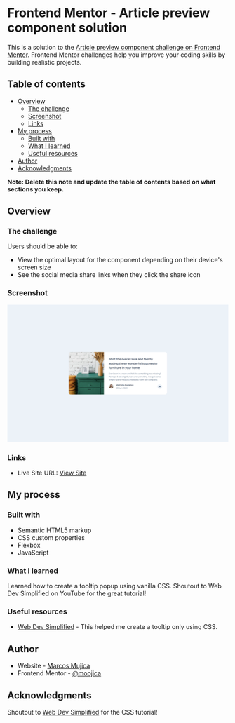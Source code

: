 # Frontend Mentor - Article preview component solution

This is a solution to the [Article preview component challenge on Frontend Mentor](https://www.frontendmentor.io/challenges/article-preview-component-dYBN_pYFT). Frontend Mentor challenges help you improve your coding skills by building realistic projects.

## Table of contents

- [Overview](#overview)
  - [The challenge](#the-challenge)
  - [Screenshot](#screenshot)
  - [Links](#links)
- [My process](#my-process)
  - [Built with](#built-with)
  - [What I learned](#what-i-learned)
  - [Useful resources](#useful-resources)
- [Author](#author)
- [Acknowledgments](#acknowledgments)

**Note: Delete this note and update the table of contents based on what sections you keep.**

## Overview

### The challenge

Users should be able to:

- View the optimal layout for the component depending on their device's screen size
- See the social media share links when they click the share icon

### Screenshot

![](./images/screenshot.png)

### Links

- Live Site URL: [View Site](https://moojica.github.io/frontend-mentor-article-preview-component/)

## My process

### Built with

- Semantic HTML5 markup
- CSS custom properties
- Flexbox
- JavaScript

### What I learned

Learned how to create a tooltip popup using vanilla CSS. Shoutout to Web Dev Simplified on YouTube for the great tutorial!

### Useful resources

- [Web Dev Simplified](https://www.youtube.com/watch?v=ujlpzTyJp-M&t=1s) - This helped me create a tooltip only using CSS.

## Author

- Website - [Marcos Mujica](https://moojica.github.io/frontend-mentor-social-links-profile/)
- Frontend Mentor - [@moojica](https://www.frontendmentor.io/profile/moojica)

## Acknowledgments

Shoutout to [Web Dev Simplified](https://www.youtube.com/@WebDevSimplified) for the CSS tutorial!

